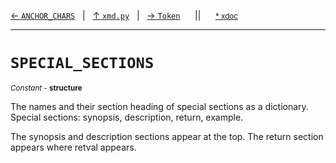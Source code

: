 [&#8592; `ANCHOR_CHARS`](xmd.py--anchor_chars.md)&nbsp;&nbsp;&nbsp;|&nbsp;&nbsp;&nbsp;[&#8593; `xmd.py`](xmd.py.md)&nbsp;&nbsp;&nbsp;|&nbsp;&nbsp;&nbsp;[&#8594; `Token`](xmd.py--token.md)&nbsp;&nbsp;&nbsp;&nbsp;&nbsp;&nbsp;||&nbsp;&nbsp;&nbsp;&nbsp;&nbsp;&nbsp;<small>[\* xdoc](../xdoc/xmd.py.xmd#L61)</small>
***

# `SPECIAL_SECTIONS`
<small>*Constant* - **structure**</small>  

The names and their section heading of special sections as a dictionary.
Special sections: synopsis, description, return, example.
		
The synopsis and description sections appear at the top.
The return section appears where retval appears.


